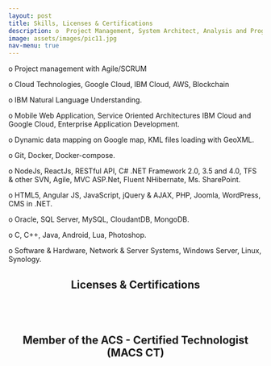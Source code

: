 ```yaml
---
layout: post
title: Skills, Licenses & Certifications
description: o	Project Management, System Architect, Analysis and Programming. <br/><br/> o Cloud Technologies, Google Cloud, IBM Cloud, AWS<br/><br/> o	Technologies, IoT, Blockchain, Web and Windows application, Mobile Application, JavaScript, C#, NodeJS, ReactJS, .NET CORE, Python, JAVA, C++, C, IBM Cloud, Google Cloud, AZURE, MVC, MVVM, HTML5, jQuery, Bootstrap, CSS, OOP, Lua.<br/><br/> o Databases, Ms. SQL Server, MySQL, CloudantDB, MongoDB.
image: assets/images/pic11.jpg
nav-menu: true
---
```

o	Project management with Agile/SCRUM

o Cloud Technologies, Google Cloud, IBM Cloud, AWS, Blockchain

o	IBM Natural Language Understanding.

o	Mobile Web Application, Service Oriented Architectures IBM Cloud and Google Cloud, Enterprise Application Development.

o	Dynamic data mapping on Google map, KML files loading with GeoXML.

o	Git, Docker, Docker-compose.

o	NodeJs, ReactJs, RESTful API, C# .NET Framework 2.0, 3.5 and 4.0, TFS & other SVN, Agile, MVC ASP.Net, Fluent NHibernate, Ms. SharePoint.

o	HTML5, Angular JS, JavaScript, jQuery & AJAX, PHP, Joomla, WordPress, CMS in .NET.

o	Oracle, SQL Server, MySQL, CloudantDB, MongoDB.

o	C, C++, Java, Android, Lua, Photoshop.

o	Software & Hardware, Network & Server Systems, Windows Server, Linux, Synology.

<!-- Main -->
<div id="main">
    <div class="inner">
        <header class="major">
            <h2>Licenses & Certifications</h2>
        </header>
    </div>
     <div class="box alt">
        <div class="row 50% uniform">
            <div class="4u"><span class="image fit"><img src="{{ "assets/certificates/agilefoundations.png" | relative_url }}" alt="" /></span> </div>
            <div class="4u"><span class="image fit"><img src="{{ "assets/certificates/ai.png" | relative_url }}" alt="" /></span></div>
            <div class="4u$"><span class="image fit"><img src="{{ "assets/certificates/apiandwebservices.png" | relative_url }}" alt="" /></span></div>
            <!-- Break -->
            <div class="4u"><span class="image fit"><img src="{{ "assets/certificates/aps.netcore.png" | relative_url }}" alt="" /></span> </div>
            <div class="4u"><span class="image fit"><img src="{{ "assets/certificates/asp.netcoreapi.png" | relative_url }}" alt="" /></span></div>
            <div class="4u$"><span class="image fit"><img src="{{ "assets/certificates/bigdata.png" | relative_url }}" alt="" /></span></div>
            <!-- Break -->
             <div class="4u"><span class="image fit"><img src="{{ "assets/certificates/asp.netcoreappdeploy.png" | relative_url }}" alt="" /></span> </div>
            <div class="4u"><span class="image fit"><img src="{{ "assets/certificates/asp.netcorerazor.png" | relative_url }}" alt="" /></span></div>
            <div class="4u$"><span class="image fit"><img src="{{ "assets/certificates/blockchainbasics.png" | relative_url }}" alt="" /></span> </div>
            <!-- Break -->
             <div class="4u"><span class="image fit"><img src="{{ "assets/certificates/blockchainbeyond.png" | relative_url }}" alt="" /></span> </div>
            <div class="4u"><span class="image fit"><img src="{{ "assets/certificates/cloudcomputing.png" | relative_url }}" alt="" /></span></div>
            <div class="4u$"><span class="image fit"><img src="{{ "assets/certificates/dataanalytics.png" | relative_url }}" alt="" /></span></div>
            <!-- Break -->
            <div class="4u"><span class="image fit"><img src="{{ "assets/certificates/datascienceandanalytics.png" | relative_url }}" alt="" /></span></div>
            <div class="4u"><span class="image fit"><img src="{{ "assets/certificates/dotnetprogramming.png" | relative_url }}" alt="" /></span> </div>
            <div class="4u$"><span class="image fit"><img src="{{ "assets/certificates/git.png" | relative_url }}" alt="" /></span></div>
            <!-- Break -->
            <div class="4u"><span class="image fit"><img src="{{ "assets/certificates/nodejs.png" | relative_url }}" alt="" /></span></div>
            <div class="4u"><span class="image fit"><img src="{{ "assets/certificates/nodejsapimongo.png" | relative_url }}" alt="" /></span> </div>
            <div class="4u$"><span class="image fit"><img src="{{ "assets/certificates/nodejsrestfulapi.png" | relative_url }}" alt="" /></span></div>
            <!-- Break -->
            <div class="4u"><span class="image fit"><img src="{{ "assets/certificates/pitchingyourself.png" | relative_url }}" alt="" /></span></div>
            <div class="4u"><span class="image fit"><img src="{{ "assets/certificates/programmingfoundation.png" | relative_url }}" alt="" /></span> </div>
            <div class="4u$"><span class="image fit"><img src="{{ "assets/certificates/reactnative.png" | relative_url }}" alt="" /></span></div>
             <!-- Break -->
            <div class="4u"><span class="image fit"><img src="{{ "assets/certificates/trelloessentialtraining.png" | relative_url }}" alt="" /></span></div>
            <div class="4u"><span class="image fit"><img src="{{ "assets/certificates/vr.png" | relative_url }}" alt="" /></span> </div>
            <div class="4u$"><span class="image fit"><img src="{{ "assets/certificates/webprogrammingfoundation.png" | relative_url }}" alt="" /></span></div>
        </div>
    </div>    
    <div class="inner">
        <header class="major">
            <h2>Member of the ACS - Certified Technologist (MACS CT)</h2>
        </header>
        <span class="image fit"><img src="{{ "assets/certificates/ct.jpg" | relative_url }}" alt="" /></span>
    </div>

</div>

